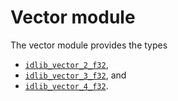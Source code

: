 # Vector module

The vector module provides the types
- [`idlib_vector_2_f32`](vector/idlib_vector_2_f32.md),
- [`idlib_vector_3_f32`](vector/idlib_vector_3_f32.md), and
- [`idlib_vector_4_f32`](vector/idlib_vector_4_f32.md).
